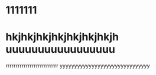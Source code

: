 1111111
==============
hkjhkjhkjhkjhkjhkjhkjh
uuuuuuuuuuuuuuuuu
===============
rrrrrrrrrrrrrrrrrrrrrrrrrr
yyyyyyyyyyyyyyyyyyyyyyyyyyyyyyy
